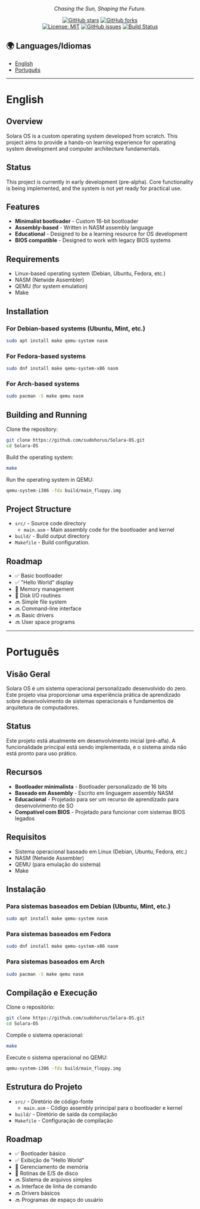 <div align="center">
  <!--
  ```
    ██████  ▒█████   ██▓    ▄▄▄       ██▀███   ▄▄▄          ▒█████    ██████ 
  ▒██    ▒ ▒██▒  ██▒▓██▒   ▒████▄    ▓██ ▒ ██▒▒████▄       ▒██▒  ██▒▒██    ▒ 
  ░ ▓██▄   ▒██░  ██▒▒██░   ▒██  ▀█▄  ▓██ ░▄█ ▒▒██  ▀█▄     ▒██░  ██▒░ ▓██▄   
    ▒   ██▒▒██   ██░▒██░   ░██▄▄▄▄██ ▒██▀▀█▄  ░██▄▄▄▄██    ▒██   ██░  ▒   ██▒
  ▒██████▒▒░ ████▓▒░░██████▒▓█   ▓██▒░██▓ ▒██▒ ▓█   ▓██▒   ░ ████▓▒░▒██████▒▒
  ▒ ▒▓▒ ▒ ░░ ▒░▒░▒░ ░ ▒░▓  ░▒▒   ▓▒█░░ ▒▓ ░▒▓░ ▒▒   ▓▒█░   ░ ▒░▒░▒░ ▒ ▒▓▒ ▒ ░
  ░ ░▒  ░ ░  ░ ▒ ▒░ ░ ░ ▒  ░ ▒   ▒▒ ░  ░▒ ░ ▒░  ▒   ▒▒ ░     ░ ▒ ▒░ ░ ░▒  ░ ░
  ░  ░  ░  ░ ░ ░ ▒    ░ ░    ░   ▒     ░░   ░   ░   ▒      ░ ░ ░ ▒  ░  ░  ░  
        ░      ░ ░      ░  ░     ░  ░   ░           ░  ░       ░ ░        ░  
  ```
  -->
  
  <p><em>Chasing the Sun, Shaping the Future.</em></p>

  [![GitHub stars](https://img.shields.io/github/stars/sudohorus/Solara-OS)](https://github.com/sudohorus/Solara-OS/stargazers)
  [![GitHub forks](https://img.shields.io/github/forks/sudohorus/Solara-OS)](https://github.com/sudohorus/Solara-OS/network)
  <br>
  [![License: MIT](https://img.shields.io/badge/License-MIT-yellow.svg)](https://opensource.org/licenses/MIT)
  [![GitHub issues](https://img.shields.io/github/issues/sudohorus/Solara-OS)](https://github.com/sudohorus/Solara-OS/issues)
  [![Build Status](https://img.shields.io/badge/build-passing-brightgreen)](https://github.com/sudohorus/Solara-OS)
</div>

## 🌍 Languages/Idiomas
- [English](#english)
- [Português](#português)

---

<a name="english"></a>
# English

## Overview
Solara OS is a custom operating system developed from scratch. This project aims to provide a hands-on learning experience for operating system development and computer architecture fundamentals.

## Status
This project is currently in early development (pre-alpha). Core functionality is being implemented, and the system is not yet ready for practical use.

## Features
- **Minimalist bootloader** - Custom 16-bit bootloader
- **Assembly-based** - Written in NASM assembly language
- **Educational** - Designed to be a learning resource for OS development
- **BIOS compatible** - Designed to work with legacy BIOS systems

## Requirements
- Linux-based operating system (Debian, Ubuntu, Fedora, etc.)
- NASM (Netwide Assembler)
- QEMU (for system emulation)
- Make

## Installation

### For Debian-based systems (Ubuntu, Mint, etc.)
```bash
sudo apt install make qemu-system nasm
```

### For Fedora-based systems
```bash
sudo dnf install make qemu-system-x86 nasm
```

### For Arch-based systems
```bash
sudo pacman -S make qemu nasm
```

## Building and Running

Clone the repository:
```bash
git clone https://github.com/sudohorus/Solara-OS.git
cd Solara-OS
```

Build the operating system:
```bash
make
```

Run the operating system in QEMU:
```bash
qemu-system-i386 -fda build/main_floppy.img
```

## Project Structure
- `src/` - Source code directory
  - `main.asm` - Main assembly code for the bootloader and kernel
- `build/` - Build output directory
- `Makefile` - Build configuration.

## Roadmap
- ✅ Basic bootloader
- ✅ "Hello World" display
- 🔄 Memory management
- 🔄 Disk I/O routines
- 🔜 Simple file system
- 🔜 Command-line interface
- 🔜 Basic drivers
- 🔜 User space programs

---

<a name="português"></a>
# Português

## Visão Geral
Solara OS é um sistema operacional personalizado desenvolvido do zero. Este projeto visa proporcionar uma experiência prática de aprendizado sobre desenvolvimento de sistemas operacionais e fundamentos de arquitetura de computadores.

## Status
Este projeto está atualmente em desenvolvimento inicial (pré-alfa). A funcionalidade principal está sendo implementada, e o sistema ainda não está pronto para uso prático.

## Recursos
- **Bootloader minimalista** - Bootloader personalizado de 16 bits
- **Baseado em Assembly** - Escrito em linguagem assembly NASM
- **Educacional** - Projetado para ser um recurso de aprendizado para desenvolvimento de SO
- **Compatível com BIOS** - Projetado para funcionar com sistemas BIOS legados

## Requisitos
- Sistema operacional baseado em Linux (Debian, Ubuntu, Fedora, etc.)
- NASM (Netwide Assembler)
- QEMU (para emulação do sistema)
- Make

## Instalação

### Para sistemas baseados em Debian (Ubuntu, Mint, etc.)
```bash
sudo apt install make qemu-system nasm
```

### Para sistemas baseados em Fedora
```bash
sudo dnf install make qemu-system-x86 nasm
```

### Para sistemas baseados em Arch
```bash
sudo pacman -S make qemu nasm
```

## Compilação e Execução

Clone o repositório:
```bash
git clone https://github.com/sudohorus/Solara-OS.git
cd Solara-OS
```

Compile o sistema operacional:
```bash
make
```

Execute o sistema operacional no QEMU:
```bash
qemu-system-i386 -fda build/main_floppy.img
```

## Estrutura do Projeto
- `src/` - Diretório de código-fonte
  - `main.asm` - Código assembly principal para o bootloader e kernel
- `build/` - Diretório de saída da compilação
- `Makefile` - Configuração de compilação

## Roadmap
- ✅ Bootloader básico
- ✅ Exibição de "Hello World"
- 🔄 Gerenciamento de memória
- 🔄 Rotinas de E/S de disco
- 🔜 Sistema de arquivos simples
- 🔜 Interface de linha de comando
- 🔜 Drivers básicos
- 🔜 Programas de espaço do usuário



